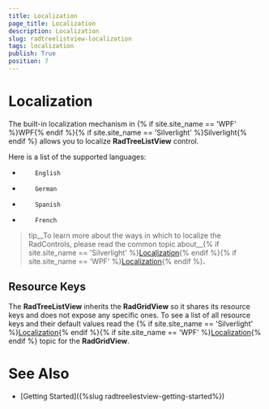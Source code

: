 ```yaml
---
title: Localization
page_title: Localization
description: Localization
slug: radtreelistview-localization
tags: localization
publish: True
position: 7
---
```


# Localization



The built-in localization mechanism in {% if site.site_name == 'WPF' %}WPF{% endif %}{% if site.site_name == 'Silverlight' %}Silverlight{% endif %} allows you to localize __RadTreeListView__ control.
      

Here is a list of the supported languages:
      

* 
          English
        

* 
          German
        

* 
          Spanish
        

* 
          French
        

>tip__To learn more about the ways in which to localize the RadControls, please read the common topic about__{% if site.site_name == 'Silverlight' %}[Localization](http://www.telerik.com/help/silverlight/common-localization.html){% endif %}{% if site.site_name == 'WPF' %}[Localization](http://www.telerik.com/help/wpf/common-localization.html){% endif %}__.__

## Resource Keys

The __RadTreeListView__ inherits the __RadGridView__ so it shares its resource keys and does not expose any specific ones. To see a list of all resource keys and their default values read the 
        {% if site.site_name == 'Silverlight' %}[Localization](http://www.telerik.com/help/silverlight/gridview-localization2.html){% endif %}{% if site.site_name == 'WPF' %}[Localization](http://www.telerik.com/help/wpf/gridview-localization2.html){% endif %}
          topic for the __RadGridView__.

# See Also

 * [Getting Started]({%slug radtreeliestview-getting-started%})
